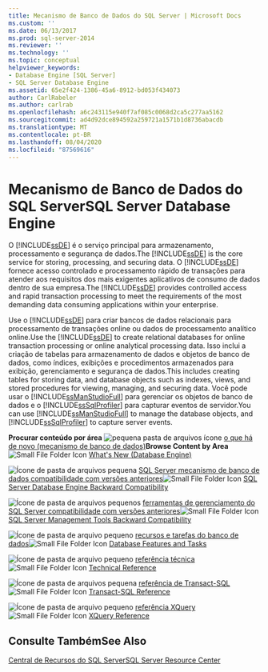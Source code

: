 ```yaml
---
title: Mecanismo de Banco de Dados do SQL Server | Microsoft Docs
ms.custom: ''
ms.date: 06/13/2017
ms.prod: sql-server-2014
ms.reviewer: ''
ms.technology: ''
ms.topic: conceptual
helpviewer_keywords:
- Database Engine [SQL Server]
- SQL Server Database Engine
ms.assetid: 65e2f424-1386-45a6-8912-bd053f434073
author: CarlRabeler
ms.author: carlrab
ms.openlocfilehash: a6c243115e940f7af085c0068d2ca5c277aa5162
ms.sourcegitcommit: ad4d92dce894592a259721a1571b1d8736abacdb
ms.translationtype: MT
ms.contentlocale: pt-BR
ms.lasthandoff: 08/04/2020
ms.locfileid: "87569616"
---
```

# <a name="sql-server-database-engine"></a><span data-ttu-id="ffcc5-102">Mecanismo de Banco de Dados do SQL Server</span><span class="sxs-lookup"><span data-stu-id="ffcc5-102">SQL Server Database Engine</span></span>
  <span data-ttu-id="ffcc5-103">O [!INCLUDE[ssDE](../includes/ssde-md.md)] é o serviço principal para armazenamento, processamento e segurança de dados.</span><span class="sxs-lookup"><span data-stu-id="ffcc5-103">The [!INCLUDE[ssDE](../includes/ssde-md.md)] is the core service for storing, processing, and securing data.</span></span> <span data-ttu-id="ffcc5-104">O [!INCLUDE[ssDE](../includes/ssde-md.md)] fornece acesso controlado e processamento rápido de transações para atender aos requisitos dos mais exigentes aplicativos de consumo de dados dentro de sua empresa.</span><span class="sxs-lookup"><span data-stu-id="ffcc5-104">The [!INCLUDE[ssDE](../includes/ssde-md.md)] provides controlled access and rapid transaction processing to meet the requirements of the most demanding data consuming applications within your enterprise.</span></span>

 <span data-ttu-id="ffcc5-105">Use o [!INCLUDE[ssDE](../includes/ssde-md.md)] para criar bancos de dados relacionais para processamento de transações online ou dados de processamento analítico online.</span><span class="sxs-lookup"><span data-stu-id="ffcc5-105">Use the [!INCLUDE[ssDE](../includes/ssde-md.md)] to create relational databases for online transaction processing or online analytical processing data.</span></span> <span data-ttu-id="ffcc5-106">Isso inclui a criação de tabelas para armazenamento de dados e objetos de banco de dados, como índices, exibições e procedimentos armazenados para exibição, gerenciamento e segurança de dados.</span><span class="sxs-lookup"><span data-stu-id="ffcc5-106">This includes creating tables for storing data, and database objects such as indexes, views, and stored procedures for viewing, managing, and securing data.</span></span> <span data-ttu-id="ffcc5-107">Você pode usar o [!INCLUDE[ssManStudioFull](../includes/ssmanstudiofull-md.md)] para gerenciar os objetos de banco de dados e o [!INCLUDE[ssSqlProfiler](../includes/sssqlprofiler-md.md)] para capturar eventos de servidor.</span><span class="sxs-lookup"><span data-stu-id="ffcc5-107">You can use [!INCLUDE[ssManStudioFull](../includes/ssmanstudiofull-md.md)] to manage the database objects, and [!INCLUDE[ssSqlProfiler](../includes/sssqlprofiler-md.md)] to capture server events.</span></span>

 <span data-ttu-id="ffcc5-108">**Procurar conteúdo por área** ![pequena pasta de arquivos ícone](../../2014/integration-services/media/filefolder-small.gif "Pequeno ícone de pasta de arquivos") [o que há de novo (mecanismo de banco de dados)](whats-new-in-sql-server-2016.md)</span><span class="sxs-lookup"><span data-stu-id="ffcc5-108">**Browse Content by Area** ![Small File Folder Icon](../../2014/integration-services/media/filefolder-small.gif "Small File Folder Icon") [What's New (Database Engine)](whats-new-in-sql-server-2016.md)</span></span>

 <span data-ttu-id="ffcc5-109">![Ícone de pasta de arquivos pequena](../../2014/integration-services/media/filefolder-small.gif "Pequeno ícone de pasta de arquivos") [SQL Server mecanismo de banco de dados compatibilidade com versões anteriores](sql-server-database-engine-backward-compatibility.md)</span><span class="sxs-lookup"><span data-stu-id="ffcc5-109">![Small File Folder Icon](../../2014/integration-services/media/filefolder-small.gif "Small File Folder Icon") [SQL Server Database Engine Backward Compatibility](sql-server-database-engine-backward-compatibility.md)</span></span>

 <span data-ttu-id="ffcc5-110">![Ícone de pasta de arquivos pequenos](../../2014/integration-services/media/filefolder-small.gif "Pequeno ícone de pasta de arquivos") [ferramentas de gerenciamento do SQL Server compatibilidade com versões anteriores](../../2014/database-engine/sql-server-management-tools-backward-compatibility.md)</span><span class="sxs-lookup"><span data-stu-id="ffcc5-110">![Small File Folder Icon](../../2014/integration-services/media/filefolder-small.gif "Small File Folder Icon") [SQL Server Management Tools Backward Compatibility](../../2014/database-engine/sql-server-management-tools-backward-compatibility.md)</span></span>

 <span data-ttu-id="ffcc5-111">![Ícone de pasta de arquivo pequeno](../../2014/integration-services/media/filefolder-small.gif "Pequeno ícone de pasta de arquivos") [recursos e tarefas do banco de dados](../../2014/database-engine/database-engine-features-and-tasks.md)</span><span class="sxs-lookup"><span data-stu-id="ffcc5-111">![Small File Folder Icon](../../2014/integration-services/media/filefolder-small.gif "Small File Folder Icon") [Database Features and Tasks](../../2014/database-engine/database-engine-features-and-tasks.md)</span></span>

 <span data-ttu-id="ffcc5-112">![Ícone de pasta de arquivo pequeno](../../2014/integration-services/media/filefolder-small.gif "Pequeno ícone de pasta de arquivos") [referência técnica](../../2014/database-engine/technical-reference-database-engine.md)</span><span class="sxs-lookup"><span data-stu-id="ffcc5-112">![Small File Folder Icon](../../2014/integration-services/media/filefolder-small.gif "Small File Folder Icon") [Technical Reference](../../2014/database-engine/technical-reference-database-engine.md)</span></span>

 <span data-ttu-id="ffcc5-113">![Ícone de pasta de arquivos pequena](../../2014/integration-services/media/filefolder-small.gif "Pequeno ícone de pasta de arquivos") [referência de Transact-SQL](/sql/t-sql/language-reference)</span><span class="sxs-lookup"><span data-stu-id="ffcc5-113">![Small File Folder Icon](../../2014/integration-services/media/filefolder-small.gif "Small File Folder Icon") [Transact-SQL Reference](/sql/t-sql/language-reference)</span></span>

 <span data-ttu-id="ffcc5-114">![Ícone de pasta de arquivo pequeno](../../2014/integration-services/media/filefolder-small.gif "Pequeno ícone de pasta de arquivos") [referência XQuery](/sql/xquery/xquery-language-reference-sql-server)</span><span class="sxs-lookup"><span data-stu-id="ffcc5-114">![Small File Folder Icon](../../2014/integration-services/media/filefolder-small.gif "Small File Folder Icon") [XQuery Reference](/sql/xquery/xquery-language-reference-sql-server)</span></span>

## <a name="see-also"></a><span data-ttu-id="ffcc5-115">Consulte Também</span><span class="sxs-lookup"><span data-stu-id="ffcc5-115">See Also</span></span>
 [<span data-ttu-id="ffcc5-116">Central de Recursos do SQL Server</span><span class="sxs-lookup"><span data-stu-id="ffcc5-116">SQL Server Resource Center</span></span>](https://go.microsoft.com/fwlink/?LinkId=219676)


